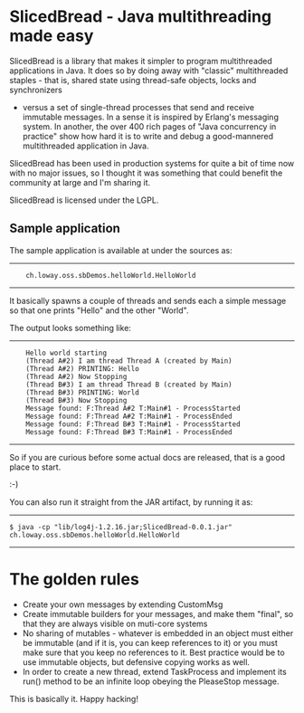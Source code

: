SlicedBread - Java multithreading made easy
===========================================

SlicedBread is a library that makes it simpler to program multithreaded
applications in Java. It does so by doing away with "classic" multithreaded 
staples - that is, shared state using thread-safe objects, locks and synchronizers 
- versus a set of single-thread processes that
send and receive immutable messages. In a sense it is inspired by Erlang's 
messaging system. In another, the over 400 rich pages of "Java concurrency 
in practice" show how hard it is to write and debug a good-mannered multithreaded
application in Java.

SlicedBread has been used in production systems for quite a bit of time now with no major 
issues, so I thought it was something that could benefit the community at large
and I'm sharing it.

SlicedBread is licensed under the LGPL.

Sample application
------------------

The sample application is available at under the sources as:

----
		ch.loway.oss.sbDemos.helloWorld.HelloWorld
----

It basically spawns a couple of threads and sends each a simple message
so that one prints "Hello" and the other "World".

The output looks something like:

----
		Hello world starting
		(Thread A#2) I am thread Thread A (created by Main)
		(Thread A#2) PRINTING: Hello
		(Thread A#2) Now Stopping
		(Thread B#3) I am thread Thread B (created by Main)
		(Thread B#3) PRINTING: World
		(Thread B#3) Now Stopping
		Message found: F:Thread A#2 T:Main#1 - ProcessStarted
		Message found: F:Thread A#2 T:Main#1 - ProcessEnded 
		Message found: F:Thread B#3 T:Main#1 - ProcessStarted
		Message found: F:Thread B#3 T:Main#1 - ProcessEnded 
----

So if you are curious before some actual docs are released, that is a good place to start.

:-)

You can also run it straight from the JAR artifact, by running it as:

----
    $ java -cp "lib/log4j-1.2.16.jar;SlicedBread-0.0.1.jar" ch.loway.oss.sbDemos.helloWorld.HelloWorld
----

The golden rules
================

* Create your own messages by extending CustomMsg
* Create immutable builders for your messages, and make them "final", so that 
  they are always visible on muti-core systems
* No sharing of mutables - whatever is embedded in an object must either be immutable
  (and if it is, you can keep references to it) or you must make sure that you keep 
  no references to it. Best practice would be to use immutable objects, but defensive
  copying works as well.
* In order to create a new thread, extend  TaskProcess and implement its run() method to be
   an infinite loop obeying the PleaseStop message.

This is basically it. Happy hacking!
